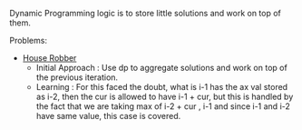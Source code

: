 Dynamic Programming logic is to store little solutions and work on top of them.

Problems:
- [House Robber](https://leetcode.com/problems/house-robber/)
	- Initial Approach : Use dp to aggregate solutions and work on top of the previous iteration.
	- Learning : For this faced the doubt, what is i-1 has the ax val stored as i-2, then the cur is allowed to have i-1 + cur,  but this is handled by the fact that we are taking max of i-2 + cur , i-1 and since i-1 and i-2 have same value, this case is covered.